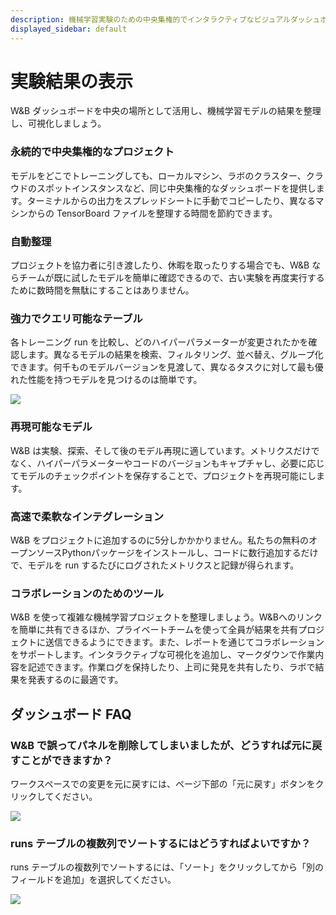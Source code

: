 ```yaml
---
description: 機械学習実験のための中央集権的でインタラクティブなビジュアルダッシュボードを作成しましょう
displayed_sidebar: default
---
```



# 実験結果の表示

<head>
  <title>機械学習モデルの結果を整理して可視化する</title>
</head>

W&B ダッシュボードを中央の場所として活用し、機械学習モデルの結果を整理し、可視化しましょう。

### 永続的で中央集権的なプロジェクト

モデルをどこでトレーニングしても、ローカルマシン、ラボのクラスター、クラウドのスポットインスタンスなど、同じ中央集権的なダッシュボードを提供します。ターミナルからの出力をスプレッドシートに手動でコピーしたり、異なるマシンからの TensorBoard ファイルを整理する時間を節約できます。

### 自動整理

プロジェクトを協力者に引き渡したり、休暇を取ったりする場合でも、W&B ならチームが既に試したモデルを簡単に確認できるので、古い実験を再度実行するために数時間を無駄にすることはありません。

### 強力でクエリ可能なテーブル

各トレーニング run を比較し、どのハイパーパラメーターが変更されたかを確認します。異なるモデルの結果を検索、フィルタリング、並べ替え、グループ化できます。何千ものモデルバージョンを見渡して、異なるタスクに対して最も優れた性能を持つモデルを見つけるのは簡単です。

![](/images/track/dashboar_faq_query_tables.png)

### 再現可能なモデル

W&B は実験、探索、そして後のモデル再現に適しています。メトリクスだけでなく、ハイパーパラメーターやコードのバージョンもキャプチャし、必要に応じてモデルのチェックポイントを保存することで、プロジェクトを再現可能にします。

### 高速で柔軟なインテグレーション

W&B をプロジェクトに追加するのに5分しかかかりません。私たちの無料のオープンソースPythonパッケージをインストールし、コードに数行追加するだけで、モデルを run するたびにログされたメトリクスと記録が得られます。

### コラボレーションのためのツール

W&B を使って複雑な機械学習プロジェクトを整理しましょう。W&Bへのリンクを簡単に共有できるほか、プライベートチームを使って全員が結果を共有プロジェクトに送信できるようにできます。また、レポートを通じてコラボレーションをサポートします。インタラクティブな可視化を追加し、マークダウンで作業内容を記述できます。作業ログを保持したり、上司に発見を共有したり、ラボで結果を発表するのに最適です。

## ダッシュボード FAQ

### W&B で誤ってパネルを削除してしまいましたが、どうすれば元に戻すことができますか？

ワークスペースでの変更を元に戻すには、ページ下部の「元に戻す」ボタンをクリックしてください。

![](/images/track/demo_how_to_undo_deleting_a_panel.gif)

### runs テーブルの複数列でソートするにはどうすればよいですか？

runs テーブルの複数列でソートするには、「ソート」をクリックしてから「別のフィールドを追加」を選択してください。

![](/images/track/sort_columns.gif)